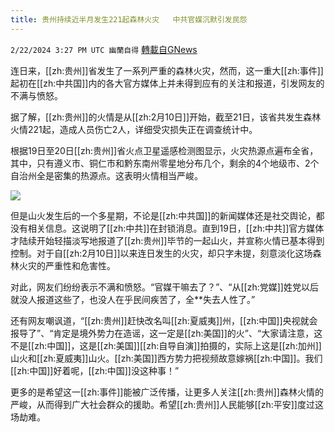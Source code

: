 ```yaml
---
title: 贵州持续近半月发生221起森林火灾   中共官媒沉默引发民怨
---
```

`2/22/2024 3:27 PM UTC 幽蘭自得` [轉載自GNews](https://gnews.org/articles/2332655)

         

连日来，[[zh:贵州]]省发生了一系列严重的森林火灾，然而，这一重大[[zh:事件]]起初在[[zh:中共国]]内的各大官方媒体上并未得到应有的关注和报道，引发网友的不满与愤怒。

据了解，[[zh:贵州]]的火情是从[[zh:2月10日]]开始，截至21日，该省共发生森林火情221起，造成人员伤亡2人，详细受灾损失正在调查统计中。

根据19日至20日[[zh:贵州]]省火点卫星遥感检测图显示，火灾热源点遍布全省，其中，只有遵义市、铜仁市和黔东南州零星地分布几个，剩余的4个地级市、2个自治州全是密集的热源点。这表明火情相当严峻。

![](ipfs://QmYAjBfU9wbWnm6yU3bnBtfu4zL7LK92q97RF9VRdGqKgg?.png)

但是山火发生后的一个多星期，不论是[[zh:中共国]]的新闻媒体还是社交舆论，都没有相关信息。这说明了[[zh:中共]]在封锁消息。直到19日，[[zh:中共]]官方媒体才陆续开始轻描淡写地报道了[[zh:贵州]]毕节的一起山火，并宣称火情已基本得到控制。对于自[[zh:2月10日]]以来连日发生的火灾，却只字未提，刻意淡化这场森林火灾的严重性和危害性。

对此，网友们纷纷表示不满和愤怒。“官媒干嘛去了？”、“从[[zh:党媒]]姓党以后就没人报道这些了，也没人在乎民间疾苦了，全**失去人性了。”

还有网友嘲讽道，“[[zh:贵州]]赶快改名叫[[zh:夏威夷]]州，[[zh:中国]]央视就会报导了”、“肯定是境外势力在造谣，这一定是[[zh:美国]]的火”、“大家请注意，这不是[[zh:中国]]，这是[[zh:美国]][[zh:自导自演]]拍摄的，实际上这是[[zh:加州]]山火和[[zh:夏威夷]]山火。[[zh:美国]]西方势力把视频故意嫁祸[[zh:中国]]。我们[[zh:中国]]好着呢，[[zh:中国]]没这种事！”

更多的是希望这一[[zh:事件]]能被广泛传播，让更多人关注[[zh:贵州]]森林火情的严峻，从而得到广大社会群众的援助。希望[[zh:贵州]]人民能够[[zh:平安]]度过这场劫难。


